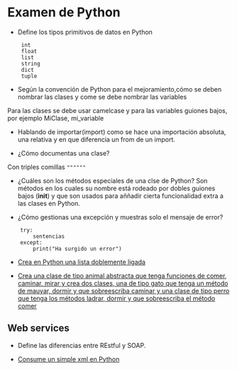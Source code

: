 # Examen de Python

* Define los tipos primitivos de datos en Python
  ```
   int
   float
   list
   string
   dict
   tuple
  ```

* Según la convención  de Python para el mejoramiento,cómo se deben nombrar las clases y come se debe nombrar las variables

Para las clases se debe usar camelcase y para las variables guiones bajos, por ejemplo MiClase, mi_variable

* Hablando de importar(import) como se hace una importación absoluta, una relativa y en que diferencia un from de un import.

* ¿Cómo documentas una clase?

Con triples comillas ``` """""" ```

* ¿Cuáles son los métodos especiales de una clse de Python?
Son métodos en los cuales su nombre está rodeado por dobles guiones bajos (__init__) y que son usados para aññadir cierta funcionalidad extra a las clases en Python.

* ¿Cómo gestionas una excepción y muestras solo el mensaje de error?
```
    try: 
        sentencias
    except: 
        print("Ha surgido un error")
```

* [Crea en Python una lista doblemente ligada]()

* [Crea una clase de tipo animal abstracta que tenga funciones de comer, caminar, mirar y crea dos clases, una de tipo gato que tenga un método de mauyar, dormir y que sobreescriba caminar y una clase de tipo perro que tenga los métodos ladrar, dormir y que sobreescriba el método comer](https://github.com/mayela/examen-python/blob/master/examen-2.py)

## Web services 

* Define las diferencias entre REstful y SOAP.



* [Consume un simple xml en Python]()

